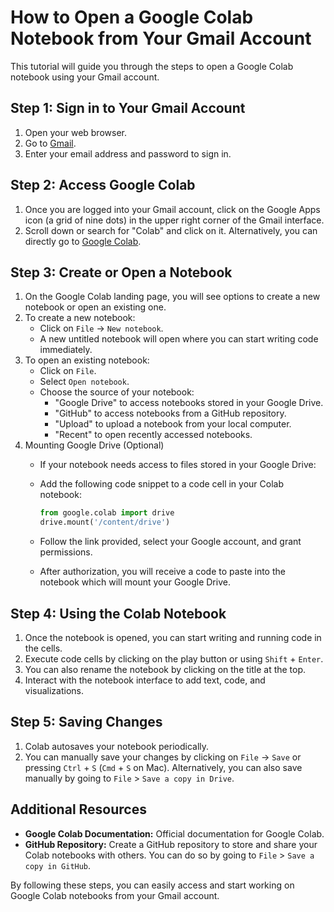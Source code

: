 # How to Open a Google Colab Notebook from Your Gmail Account

This tutorial will guide you through the steps to open a Google Colab notebook using your Gmail account.

## Step 1: Sign in to Your Gmail Account
1. Open your web browser.
2. Go to [Gmail](https://mail.google.com).
3. Enter your email address and password to sign in.

## Step 2: Access Google Colab
1. Once you are logged into your Gmail account, click on the Google Apps icon (a grid of nine dots) in the upper right corner of the Gmail interface.
2. Scroll down or search for "Colab" and click on it. Alternatively, you can directly go to [Google Colab](https://colab.research.google.com).

## Step 3: Create or Open a Notebook
1. On the Google Colab landing page, you will see options to create a new notebook or open an existing one.
2. To create a new notebook:
   - Click on `File` -> `New notebook`.
   - A new untitled notebook will open where you can start writing code immediately.
3. To open an existing notebook:
   - Click on `File`.
   - Select `Open notebook`. 
   - Choose the source of your notebook:
     - "Google Drive" to access notebooks stored in your Google Drive.
     - "GitHub" to access notebooks from a GitHub repository.
     - "Upload" to upload a notebook from your local computer.
     - "Recent" to open recently accessed notebooks.
4. Mounting Google Drive (Optional)
   - If your notebook needs access to files stored in your Google Drive:
   - Add the following code snippet to a code cell in your Colab notebook:

     ```python
     from google.colab import drive
     drive.mount('/content/drive')
     ```
   - Follow the link provided, select your Google account, and grant permissions.
   - After authorization, you will receive a code to paste into the notebook which will mount your Google Drive.

## Step 4: Using the Colab Notebook
1. Once the notebook is opened, you can start writing and running code in the cells.
2. Execute code cells by clicking on the play button or using `Shift` + `Enter`.
3. You can also rename the notebook by clicking on the title at the top.
4. Interact with the notebook interface to add text, code, and visualizations.

## Step 5: Saving Changes
1. Colab autosaves your notebook periodically.
2. You can manually save your changes by clicking on `File` -> `Save` or pressing `Ctrl` + `S` (`Cmd` + `S` on Mac).
   Alternatively, you can also save manually by going to `File` > `Save a copy in Drive`.

## Additional Resources
- **Google Colab Documentation:** Official documentation for Google Colab.
- **GitHub Repository:** Create a GitHub repository to store and share your Colab notebooks with others. You can do so by going to `File` > `Save a copy in GitHub`.

By following these steps, you can easily access and start working on Google Colab notebooks from your Gmail account.
